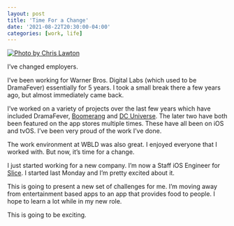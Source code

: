 ```yaml
---
layout: post
title: 'Time For a Change'
date: '2021-08-22T20:30:00-04:00'
categories: [work, life]
---
```


[![Photo by Chris Lawton](https://images.unsplash.com/photo-1477414348463-c0eb7f1359b6?ixid=MnwxMjA3fDB8MHxwaG90by1wYWdlfHx8fGVufDB8fHx8&ixlib=rb-1.2.1&auto=format&fit=crop&w=1500&q=80)](https://unsplash.com/photos/5IHz5WhosQE)

I’ve changed employers. 

I’ve been working for Warner Bros. Digital Labs (which used to be DramaFever) essentially for 5 years. I took a small break there a few years ago, but almost immediately came back.

I’ve worked on a variety of projects over the last few years which have included DramaFever, [Boomerang](https://apps.apple.com/us/app/boomerang-cartoons-movies/id1199519834) and [DC Universe](https://apps.apple.com/us/app/dc-universe-infinite/id1329018000). The later two have both been featured on the app stores multiple times. These have all been on iOS and tvOS. I’ve been very proud of the work I’ve done. 

The work environment at WBLD was also great. I enjoyed everyone that I worked with. But now, it’s time for a change. 

I just started working for a new company. I’m now a Staff iOS Engineer for [Slice](https://slicelife.com). I started last Monday and I’m pretty excited about it. 

This is going to present a new set of challenges for me. I’m moving away from entertainment based apps to an app that provides food to people. I hope to learn a lot while in my new role. 

This is going to be exciting.




